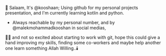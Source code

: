 📌  Salaam, It's @kooshaan; Using github for my personal projects presentation,
  and I'm currently learning kotlin and python.
  -  Always reachable by my personal number, and by @malekmohammadkooshan in social medias,

👨‍💻  and not so excited about starting to work with git,
  hope this could give a hand improving my skills, finding some co-workers and maybe help another one learn something Allah Willing..🕯️
<!---
kooshaan/kooshaan is a ✨ special ✨ repository because its `README.md` (this file) appears on your GitHub profile.
You can click the Preview link to take a look at your changes.
--->
